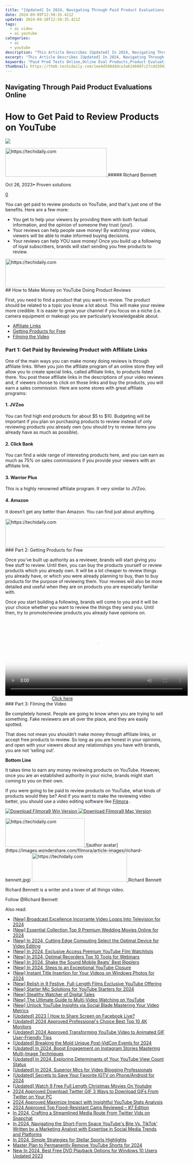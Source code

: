 ```yaml
---
title: "[Updated] In 2024, Navigating Through Paid Product Evaluations Online"
date: 2024-09-09T12:58:35.421Z
updated: 2024-09-10T12:58:35.421Z
tags:
  - ai video
  - ai youtube
categories:
  - ai
  - youtube
description: "This Article Describes [Updated] In 2024, Navigating Through Paid Product Evaluations Online"
excerpt: "This Article Describes [Updated] In 2024, Navigating Through Paid Product Evaluations Online"
keywords: "Paid Prod Tests Online,Online Eval Products,Product Evaluation Web,Evaluate Buyers' Choice,Shopping Product Reviews,Customer Purchase Guide,Optimal Product Assessment"
thumbnail: https://thmb.techidaily.com/1ee4d598dddce3a6246087c27cdd3992445e17b0d9a8038ff04440aee38e00e3.jpg
---
```


## Navigating Through Paid Product Evaluations Online

# How to Get Paid to Review Products on YouTube

![](https://images.wondershare.com/filmora/article-images/richard-bennett.jpg)

<!-- affiliate ads begin -->
<a href="https://aligracehair.sjv.io/c/5597632/2135401/19272" target="_top" id="2135401">
  <img src="//a.impactradius-go.com/display-ad/19272-2135401" border="0" alt="https://techidaily.com" width="320" height="90"/>
</a>
<img height="0" width="0" src="https://aligracehair.sjv.io/i/5597632/2135401/19272" style="position:absolute;visibility:hidden;" border="0" />
<!-- affiliate ads end -->
##### Richard Bennett

 Oct 26, 2023• Proven solutions

[0](#commentsBoxSeoTemplate)

You can get paid to review products on YouTube, and that's just one of the benefits. Here are a few more:

* You get to help your viewers by providing them with both factual information, and the opinion of someone they trust (you!).
* Your reviews can help people save money! By watching your videos, viewers will be able to make informed buying decisions.
* Your reviews can help YOU save money! Once you build up a following of loyal subscribers, brands will start sending you free products to review.

<!-- affiliate ads begin -->
<a href="https://appsumo.8odi.net/c/5597632/2130873/7443" target="_top" id="2130873">
  <img src="//a.impactradius-go.com/display-ad/7443-2130873" border="0" alt="https://techidaily.com" width="600" height="90"/>
</a>
<img height="0" width="0" src="https://appsumo.8odi.net/i/5597632/2130873/7443" style="position:absolute;visibility:hidden;" border="0" />
<!-- affiliate ads end -->
## How to Make Money on YouTube Doing Product Reviews

First, you need to find a product that you want to review. The product should be related to a topic you know a lot about. This will make your review more credible. It is easier to grow your channel if you focus on a niche (i.e. camera equipment or makeup) you are particularly knowledgeable about.

* [Affiliate Links](#affiliatelinks)
* [Getting Products for Free](#freeproducts)
* [Filming the Video](#filming)

### Part 1: Get Paid by Reviewing Product with Affiliate Links

One of the main ways you can make money doing reviews is through affiliate links. When you join the affiliate program of an online store they will allow you to create special links, called affiliate links, to products listed there. You post these affiliate links in the descriptions of your video reviews and, if viewers choose to click on those links and buy the products, you will earn a sales commission. Here are some stores with great affiliate programs:

#### 1\. JVZoo

You can find high end products for about $5 to $10\. Budgeting will be important if you plan on purchasing products to review instead of only reviewing products you already own (you should try to review items you already have as much as possible).

#### 2\. Click Bank

You can find a wide range of interesting products here, and you can earn as much as 75% on sales commissions if you provide your viewers with an affiliate link.

#### 3\. Warrior Plus

This is a highly renowned affiliate program. It very similar to JVZoo.

#### 4\. Amazon

It doesn’t get any better than Amazon. You can find just about anything.

<!-- affiliate ads begin -->
<a href="https://wigfever.sjv.io/c/5597632/2014849/22899" target="_top" id="2014849">
  <img src="//a.impactradius-go.com/display-ad/22899-2014849" border="0" alt="https://techidaily.com" width="728" height="90"/>
</a>
<img height="0" width="0" src="https://wigfever.sjv.io/i/5597632/2014849/22899" style="position:absolute;visibility:hidden;" border="0" />
<!-- affiliate ads end -->
### Part 2:  Getting Products for Free

Once you’ve built up authority as a reviewer, brands will start giving you free stuff to review. Until then, you can buy the products yourself or review products which you already own. It will be a lot cheaper to review things you already have, or which you were already planning to buy, than to buy products for the purpose of reviewing them. Your reviews will also be more detailed and useful when they are on products you are especially familiar with.

Once you start building a following, brands will come to you and it will be your choice whether you want to review the things they send you. Until then, try to promote/review products you already have opinions on.

<!-- affiliate ads begin -->
<span id="1982457">
					<video width="576" height="240" style="cursor:pointer"
           poster="//a.impactradius-go.com/display-clicktoplayimage/1982457.png"
           onclick="if(!this.playClicked){this.play();this.setAttribute('controls',true);this.playClicked=true;}">
	   <source src="//a.impactradius-go.com/display-ad/22993-1982457">
	   <img src="//a.impactradius-go.com/display-clicktoplayimage/1982457.png" style="border: none; height: 100%; width: 100%; object-fit: contain">
	</video>
	<div style="width:360px;text-align:center"><a href="javascript:window.open(decodeURIComponent('https%3A%2F%2Fhomestyler.sjv.io%2Fc%2F5597632%2F1982457%2F22993'), '_blank');void(0);">Click here</a></div>
</span>
<img height="0" width="0" src="https://imp.pxf.io/i/5597632/1982457/22993" style="position:absolute;visibility:hidden;" border="0" />
<!-- affiliate ads end -->
### Part 3:  Filming the Video

Be completely honest. People are going to know when you are trying to sell something. Fake reviewers are all over the place, and they are easily spotted.

That does not mean you shouldn’t make money through affiliate links, or accept free products to review. So long as you are honest in your opinions, and open with your viewers about any relationships you have with brands, you are not ‘selling out’.

**Bottom Line**

It takes time to earn any money reviewing products on YouTube. However, once you are an established authority in your niche, brands might start coming to you on their own.

If you were going to be paid to review products on YouTube, what kinds of products would they be? And if you want to make the reviewing video better, you should use a video editing software like [Filmora](https://tools.techidaily.com/wondershare/filmora/download/) .

[![Download Filmora9 Win Version](https://images.wondershare.com/filmora/guide/download-btn-win.jpg) ](https://tools.techidaily.com/wondershare/filmora/download/) [![Download Filmora9 Mac Version](https://images.wondershare.com/filmora/guide/download-btn-mac.jpg) ](https://tools.techidaily.com/wondershare/filmora/download/)

<!-- affiliate ads begin -->
<a href="https://aligracehair.sjv.io/c/5597632/2135398/19272" target="_top" id="2135398">
  <img src="//a.impactradius-go.com/display-ad/19272-2135398" border="0" alt="https://techidaily.com" width="250" height="90"/>
</a>
<img height="0" width="0" src="https://aligracehair.sjv.io/i/5597632/2135398/19272" style="position:absolute;visibility:hidden;" border="0" />
<!-- affiliate ads end -->
![author avatar](https://images.wondershare.com/filmora/article-images/richard-bennett.jpg)

<!-- affiliate ads begin -->
<a href="https://25home.pxf.io/c/5597632/2123477/16836" target="_top" id="2123477">
  <img src="//a.impactradius-go.com/display-ad/16836-2123477" border="0" alt="https://techidaily.com" width="300" height="90"/>
</a>
<img height="0" width="0" src="https://25home.pxf.io/i/5597632/2123477/16836" style="position:absolute;visibility:hidden;" border="0" />
<!-- affiliate ads end -->
Richard Bennett

Richard Bennett is a writer and a lover of all things video.

Follow @Richard Bennett


<ins class="adsbygoogle"
     style="display:block"
     data-ad-format="autorelaxed"
     data-ad-client="ca-pub-7571918770474297"
     data-ad-slot="1223367746"></ins>



<ins class="adsbygoogle"
     style="display:block"
     data-ad-client="ca-pub-7571918770474297"
     data-ad-slot="8358498916"
     data-ad-format="auto"
     data-full-width-responsive="true"></ins>





<span class="atpl-alsoreadstyle">Also read:</span>
<div><ul>
<li><a href="https://youtube-webster.techidaily.com/roadcast-excellence-incorrante-video-loops-into-television-for-2024/"><u>[New] Broadcast Excellence Incorrante Video Loops Into Television for 2024</u></a></li>
<li><a href="https://youtube-webster.techidaily.com/ssential-collection-top-9-premium-wedding-movies-online-for-2024/"><u>[New] Essential Collection Top 9 Premium Wedding Movies Online for 2024</u></a></li>
<li><a href="https://youtube-webster.techidaily.com/n-2024-cutting-edge-computing-select-the-optimal-device-for-video-editing/"><u>[New] In 2024, Cutting Edge Computing Select the Optimal Device for Video Editing</u></a></li>
<li><a href="https://youtube-webster.techidaily.com/n-2024-exclusive-access-premium-youtube-film-watchlists/"><u>[New] In 2024, Exclusive Access Premium YouTube Film Watchlists</u></a></li>
<li><a href="https://youtube-webster.techidaily.com/n-2024-optimal-recorders-top-10-tools-for-webinars/"><u>[New] In 2024, Optimal Recorders Top 10 Tools for Webinars</u></a></li>
<li><a href="https://youtube-webster.techidaily.com/n-2024-shake-the-sound-mobile-beats-best-ripplers/"><u>[New] In 2024, Shake the Sound Mobile Beats' Best Ripplers</u></a></li>
<li><a href="https://youtube-webster.techidaily.com/n-2024-steps-to-an-exceptional-youtube-closure/"><u>[New] In 2024, Steps to an Exceptional YouTube Closure</u></a></li>
<li><a href="https://fox-friendly.techidaily.com/new-instant-title-insertion-for-your-videos-on-windows-photos-for-2024/"><u>[New] Instant Title Insertion for Your Videos on Windows Photos for 2024</u></a></li>
<li><a href="https://youtube-webster.techidaily.com/elish-in-9-festive-full-length-films-exclusive-youtube-offering/"><u>[New] Relish in 9 Festive, Full-Length Films Exclusive YouTube Offering</u></a></li>
<li><a href="https://youtube-webster.techidaily.com/tarter-mic-solutions-for-youtube-starters-for-2024/"><u>[New] Starter Mic Solutions for YouTube Starters for 2024</u></a></li>
<li><a href="https://facebook-videos.techidaily.com/new-stealthy-watcher-of-digital-tales/"><u>[New] Stealthy Watcher of Digital Tales</u></a></li>
<li><a href="https://youtube-webster.techidaily.com/he-ultimate-guide-to-multi-video-watching-on-youtube/"><u>[New] The Ultimate Guide to Multi-Video Watching on YouTube</u></a></li>
<li><a href="https://youtube-webster.techidaily.com/nlock-youtube-insights-via-social-blade-mastering-your-video-metrics/"><u>[New] Unlock YouTube Insights via Social Blade Mastering Your Video Metrics</u></a></li>
<li><a href="https://facebook-clips.techidaily.com/updated-2023-how-to-share-screen-on-facebook-live/"><u>[Updated] 2023 | How to Share Screen on Facebook Live?</u></a></li>
<li><a href="https://fox-hovers.techidaily.com/updated-2024-approved-professionals-choice-best-top-10-4k-monitors/"><u>[Updated] 2024 Approved Professional's Choice Best Top 10 4K Monitors</u></a></li>
<li><a href="https://youtube-webster.techidaily.com/ed-2024-approved-transforming-youtube-video-to-animated-gif-user-friendly-tips/"><u>[Updated] 2024 Approved Transforming YouTube Video to Animated GIF User-Friendly Tips</u></a></li>
<li><a href="https://youtube-webster.techidaily.com/ed-breaking-the-mold-unique-post-vidcon-events-for-2024/"><u>[Updated] Breaking the Mold Unique Post-VidCon Events for 2024</u></a></li>
<li><a href="https://instagram-video-files.techidaily.com/updated-in-2024-boost-engagement-on-instagram-stories-mastering-multi-image-techniques/"><u>[Updated] In 2024, Boost Engagement on Instagram Stories Mastering Multi-Image Techniques</u></a></li>
<li><a href="https://youtube-webster.techidaily.com/ed-in-2024-exploring-determinants-of-your-youtube-view-count-status/"><u>[Updated] In 2024, Exploring Determinants of Your YouTube View Count Status</u></a></li>
<li><a href="https://youtube-webster.techidaily.com/ed-in-2024-superior-mics-for-video-blogging-professionals/"><u>[Updated] In 2024, Superior Mics for Video Blogging Professionals</u></a></li>
<li><a href="https://instagram-videos.techidaily.com/updated-secrets-to-save-your-favorite-igtv-on-phoneandroid-for-2024/"><u>[Updated] Secrets to Save Your Favorite IGTV on Phone/Android for 2024</u></a></li>
<li><a href="https://youtube-webster.techidaily.com/ed-watch-9-free-full-length-christmas-movies-on-youtube/"><u>[Updated] Watch 9 Free Full Length Christmas Movies On Youtube</u></a></li>
<li><a href="https://twitter-videos.techidaily.com/2024-approved-download-twitter-gif-3-ways-to-download-gifs-from-twitter-on-your-pc/"><u>2024 Approved Download Twitter GIF 3 Ways to Download GIFs From Twitter on Your PC</u></a></li>
<li><a href="https://youtube-webster.techidaily.com/approved-maximize-impact-with-insightful-youtube-stats-analysis/"><u>2024 Approved Maximize Impact with Insightful YouTube Stats Analysis</u></a></li>
<li><a href="https://fox-cloud.techidaily.com/2024-approved-top-flood-resistant-cams-reviewed-7-edition/"><u>2024 Approved Top Flood-Resistant Cams Reviewed – #7 Edition</u></a></li>
<li><a href="https://twitter-videos.techidaily.com/in-2024-crafting-a-streamlined-media-route-from-twitter-vids-on-snapchat/"><u>In 2024, Crafting a Streamlined Media Route From Twitter Vids on Snapchat</u></a></li>
<li><a href="https://youtube-webster.techidaily.com/24-navigating-the-short-form-space-youtubes-bite-vs-tiktok-written-by-a-marketing-analyst-with-expertise-in-social-media-trends-and-platforms/"><u>In 2024, Navigating the Short-Form Space YouTube's Bite Vs. TikTok' Written by a Marketing Analyst with Expertise in Social Media Trends and Platforms</u></a></li>
<li><a href="https://youtube-webster.techidaily.com/24-simple-strategies-for-stellar-sports-highlights/"><u>In 2024, Simple Strategies for Stellar Sports Highlights</u></a></li>
<li><a href="https://youtube-webster.techidaily.com/r-plan-to-permanently-remove-youtube-shorts-for-2024/"><u>Master Plan to Permanently Remove YouTube Shorts for 2024</u></a></li>
<li><a href="https://video-ai-editor.techidaily.com/new-in-2024-best-free-dvd-playback-options-for-windows-10-users-updated-2023/"><u>New In 2024, Best Free DVD Playback Options for Windows 10 Users Updated 2023</u></a></li>
</ul></div>
